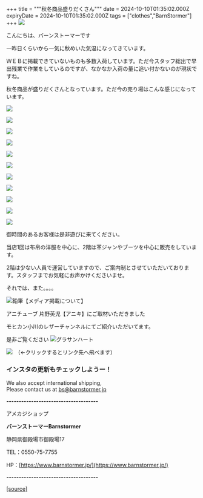+++
title = """秋冬商品盛りだくさん"""
date = 2024-10-10T01:35:02.000Z
expiryDate = 2024-10-10T01:35:02.000Z
tags = ["clothes","BarnStormer"]
+++
[![](https://stat.ameba.jp/user_images/20231023/16/barnstormer-go/b2/03/p/o0420015015354743273.png)](https://ameblo.jp/barnstormer-go/entry-12825670498.html)

こんにちは、バーンストーマーです

一昨日くらいから一気に秋めいた気温になってきています。

ＷＥＢに掲載できていないものも多数入荷しています。ただ今スタッフ総出で早出残業で作業をしているのですが、なかなか入荷の量に追い付かないのが現状ですね。

秋冬商品が盛りだくさんとなっています。ただ今の売り場はこんな感じになっています。

[![](https://stat.ameba.jp/user_images/20241010/10/barnstormer-go/b0/64/j/o0466070015496131027.jpg)](https://stat.ameba.jp/user_images/20241010/10/barnstormer-go/b0/64/j/o0466070015496131027.jpg)

[![](https://stat.ameba.jp/user_images/20241010/10/barnstormer-go/2c/b2/j/o0466070015496131028.jpg)](https://stat.ameba.jp/user_images/20241010/10/barnstormer-go/2c/b2/j/o0466070015496131028.jpg)

[![](https://stat.ameba.jp/user_images/20241010/10/barnstormer-go/16/5a/j/o0466070015496131030.jpg)](https://stat.ameba.jp/user_images/20241010/10/barnstormer-go/16/5a/j/o0466070015496131030.jpg)

[![](https://stat.ameba.jp/user_images/20241010/10/barnstormer-go/46/02/j/o0466070015496131032.jpg)](https://stat.ameba.jp/user_images/20241010/10/barnstormer-go/46/02/j/o0466070015496131032.jpg)

[![](https://stat.ameba.jp/user_images/20241010/10/barnstormer-go/9e/45/j/o0466070015496131033.jpg)](https://stat.ameba.jp/user_images/20241010/10/barnstormer-go/9e/45/j/o0466070015496131033.jpg)

[![](https://stat.ameba.jp/user_images/20241010/10/barnstormer-go/b6/67/j/o0466070015496131051.jpg)](https://stat.ameba.jp/user_images/20241010/10/barnstormer-go/b6/67/j/o0466070015496131051.jpg)

[![](https://stat.ameba.jp/user_images/20241010/10/barnstormer-go/7b/25/j/o0466070015496131053.jpg)](https://stat.ameba.jp/user_images/20241010/10/barnstormer-go/7b/25/j/o0466070015496131053.jpg)

[![](https://stat.ameba.jp/user_images/20241010/10/barnstormer-go/f5/a3/j/o0466070015496131056.jpg)](https://stat.ameba.jp/user_images/20241010/10/barnstormer-go/f5/a3/j/o0466070015496131056.jpg)

[![](https://stat.ameba.jp/user_images/20241010/10/barnstormer-go/4f/84/j/o0466070015496131058.jpg)](https://stat.ameba.jp/user_images/20241010/10/barnstormer-go/4f/84/j/o0466070015496131058.jpg)

[![](https://stat.ameba.jp/user_images/20241010/10/barnstormer-go/02/57/j/o0466070015496131061.jpg)](https://stat.ameba.jp/user_images/20241010/10/barnstormer-go/02/57/j/o0466070015496131061.jpg)

[![](https://stat.ameba.jp/user_images/20241010/10/barnstormer-go/d1/d5/j/o0466070015496131062.jpg)](https://stat.ameba.jp/user_images/20241010/10/barnstormer-go/d1/d5/j/o0466070015496131062.jpg)

御時間のあるお客様は是非遊びに来てください。

当店1回は布帛の洋服を中心に、2階は革ジャンやブーツを中心に販売をしています。

2階は少ない人員で運営していますので、ご案内制とさせていただいております。スタッフまでお気軽にお声かけくださいませ。

それでは、また。。。。

![鉛筆](https://stat100.ameba.jp/blog/ucs/img/char/char3/519.png)【メディア掲載について】

アニチューブ 片野英児【アニキ】にご取材いただきました

モヒカン小川のレザーチャンネルにてご紹介いただいてます。

是非ご覧ください ![グラサンハート](https://stat100.ameba.jp/blog/ucs/img/char/char3/148.png)

[![](https://stat.ameba.jp/user_images/20230412/16/barnstormer-go/6a/23/p/o0108010815269242493.png)](https://www.instagram.com/barnstormer_daily/)　（←クリックするとリンク先へ飛べます）

### インスタの更新もチェックしようー！

We also accept international shipping,  
Please contact us at bs@barnstormer.jp

**\-------------------------------------**

アメカジショップ

**バーンストーマーBarnstormer**

静岡県御殿場市御殿場17

TEL：0550-75-7755

HP：[https://www.barnstormer.jp/](https://www.barnstormer.jp/)

**\-------------------------------------**

[[source]](https://ameblo.jp/barnstormer-go/entry-12870706398.html)
